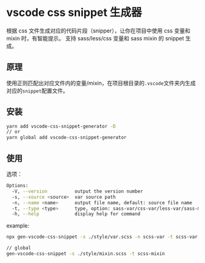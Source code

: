 # vscode css snippet 生成器

根据 css 文件生成对应的代码片段（snipper），让你在项目中使用 css 变量和 mixin 时，有智能提示。
支持 sass/less/css 变量和 sass mixin 的 snippet 生成。

## 原理

使用正则匹配出对应文件内的变量/mixin，在项目根目录的`.vscode`文件夹内生成对应的`snippet`配置文件。

## 安装

```bash
yarn add vscode-css-snippet-generator -D
// or
yarn global add vscode-css-snippet-generator
```

## 使用

选项：

```bash
Options:
  -V, --version          output the version number
  -s, --source <source>  var source path
  -n, --name <name>      output file name, default: source file name
  -t, --type <type>      type, option: sass-var/css-var/less-var/sass-mixin
  -h, --help             display help for command
```

example:

```bash
npx gen-vscode-css-snippet -s ./style/var.scss -n scss-var -t scss-var

// global
gen-vscode-css-snippet -s ./style/mixin.scss -t scss-mixin

```
